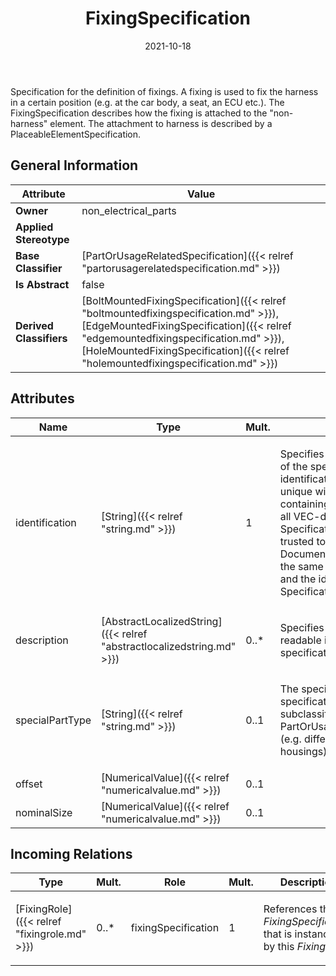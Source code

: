 ﻿---
title: FixingSpecification
toc: false
type: specs
date: "2021-10-18"
draft: false
specification: VEC
version: 1.2.1
documentType: "Recommendation"
elementType: Class
classes:
  - FixingSpecification
menu_name: vec-1.2.1
---
<p> Specification for the definition of fixings. A fixing is used to fix the harness in a certain position (e.g. at the car body, a seat, an ECU etc.). The FixingSpecification describes how the fixing is attached to the &quot;non-harness&quot; element. The attachment to harness is described by a PlaceableElementSpecification.      </p>

## General Information

| Attribute               | Value |
|-------------------------|-------|
| **Owner**               | non_electrical_parts |
| **Applied Stereotype**  |   |
| **Base Classifier**     | [PartOrUsageRelatedSpecification]({{< relref "partorusagerelatedspecification.md" >}})<br/>  |
| **Is Abstract**         | false |
| **Derived Classifiers** | [BoltMountedFixingSpecification]({{< relref "boltmountedfixingspecification.md" >}}), [EdgeMountedFixingSpecification]({{< relref "edgemountedfixingspecification.md" >}}), [HoleMountedFixingSpecification]({{< relref "holemountedfixingspecification.md" >}}) |

## Attributes
|  Name  |  Type  |  Mult.  |  Description  |  Owning Classifier  |
|--------|--------|---------|---------------|--------------|
|identification | [String]({{< relref "string.md" >}}) | 1 | <p> Specifies a unique identification of the specification. The identification is guaranteed to be unique within the document containing the specification. For all VEC-documents a Specification-instance can be trusted to be identical if the DocumentVersion-instance is the same (see DocumentVersion) and the identification of the Specification is the same.      </p> | [Specification]({{< relref "specification.md" >}}) |
|description | [AbstractLocalizedString]({{< relref "abstractlocalizedstring.md" >}}) | 0..* | <p> Specifies additional, human readable information about the specification.      </p> | [Specification]({{< relref "specification.md" >}}) |
|specialPartType | [String]({{< relref "string.md" >}}) | 0..1 | <p>The specialPartType allows the specification of subclassifications for a PartOrUsageRelatedSpecification (e.g. different types of connector housings).  </p> | [PartOrUsageRelatedSpecification]({{< relref "partorusagerelatedspecification.md" >}}) |
|offset | [NumericalValue]({{< relref "numericalvalue.md" >}}) | 0..1 |  | [FixingSpecification]({{< relref "fixingspecification.md" >}}) |
|nominalSize | [NumericalValue]({{< relref "numericalvalue.md" >}}) | 0..1 |  | [FixingSpecification]({{< relref "fixingspecification.md" >}}) |

##  Incoming Relations
|    Type  |   Mult.  |   Role    |   Mult.   |   Description  |
|----------|----------|-----------|-----------|----------------|
| [FixingRole]({{< relref "fixingrole.md" >}}) | 0..* | fixingSpecification | 1 | <p> References the <i>FixingSpecification</i> that is instanced by this <i>FixingRole.</i>      </p> |
